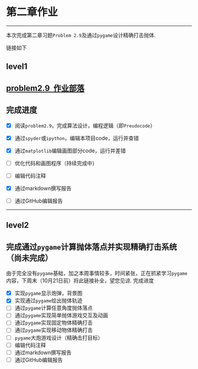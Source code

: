 # 第二章作业



---------- 
  本次完成第二章习题`Problem 2.9`及通过`pygame`设计精确打击抛体.

链接如下

level1
-----

[problem2.9  作业部落](https://www.zybuluo.com/TimMu/note/914054) 
-------
完成进度
------
 - [x] 阅读`problem2.9`，完成算法设计，编程逻辑（即`Preudocode`）
 - [x] 通过`spyder`或`ipython`，编辑本项目code，运行并查错
 - [x] 通过`matplotlib`编辑画图部分code，运行并差错
 - [ ] 优化代码和画图程序（持续完成中）
 - [ ] 编辑代码注释
 - [x] 通过markdown撰写报告
 - [ ] 通过GitHub编辑报告
 


----------
level2
------

完成通过`pygame`计算抛体落点并实现精确打击系统（尚未完成）
-------
由于完全没有`pygame`基础，加之本周事情较多，时间紧张，正在抓紧学习`pygame`内容，下周末（10月21日前）将此链接补全，望您见谅.
完成进度

 - [x] 实现`pygame`显示炮弹，背景图
 - [x] 实现通过`pygame`绘出抛体轨迹
 - [ ] 通过`pygame`计算任意角度抛体落点
 - [ ] 通过`pygame`实现简单抛体游戏交互及动画
 - [ ] 通过`pygame`实现固定物体精确打击
 - [ ] 通过`pygame`实现移动物体精确打击
 - [ ] `pygame`大炮游戏设计（精确击打目标）
 - [ ] 编辑代码注释
 - [ ] 通过markdown撰写报告
 - [ ] 通过GitHub编辑报告
